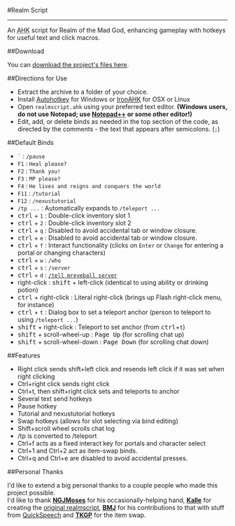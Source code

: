 #Realm Script
- - -

An <abbr title="AutoHotKey">AHK</abbr> script for Realm of the Mad God, enhancing gameplay
with hotkeys for useful text and click macros.

##Download

You can [download the project's files here](https://github.com/Nightfirecat/realmscript/archive/master.zip).

##Directions for Use

* Extract the archive to a folder of your choice.
* Install [Autohotkey](http://www.autohotkey.com/) for Windows or [IronAHK](http://www.ironahk.net/)
  for OSX or Linux
* Open `realmscript.ahk` using your preferred text editor. **(Windows users, do not use Notepad; use
  [Notepad++](http://notepadplusplus.org/) or some other editor!)**
* Edit, add, or delete binds as needed in the top section of the code, as directed by the comments -
  the text that appears after semicolons. (`;`)

##Default Binds

* `` ` `` : `/pause`
* `F1` : `Heal please?`
* `F2` : `Thank you!`
* `F3` : `MP please?`
* `F4` : `He lives and reigns and conquers the world`
* `F11` : `/tutorial`
* `F12` : `/nexustutorial`
* `/tp ...` : Automatically expands to `/teleport ...`
* <kbd>ctrl</kbd> + `1` : Double-click inventory slot 1
* <kbd>ctrl</kbd> + `2` : Double-click inventory slot 2
* <kbd>ctrl</kbd> + `q` : Disabled to avoid accidental tab or window closure.
* <kbd>ctrl</kbd> + `e` : Disabled to avoid accidental tab or window closure.
* <kbd>ctrl</kbd> + `f` : Interact functionality (clicks on `Enter` or `Change` for
  entering a portal or changing characters)
* <kbd>ctrl</kbd> + `w` : `/who`
* <kbd>ctrl</kbd> + `s` : `/server`
* <kbd>ctrl</kbd> + `d` : [`/tell mreyeball server`](http://www.realmeye.com/mreyeball#server)
* right-click : <kbd>shift</kbd> + left-click (identical to using ability or drinking potion)
* <kbd>ctrl</kbd> + right-click : Literal right-click (brings up Flash right-click menu, for instance)
* <kbd>ctrl</kbd> + `t` : Dialog box to set a teleport anchor (person to teleport to using `/teleport ...`)
* <kbd>shift</kbd> + right-click : Teleport to set anchor (from <kbd>ctrl</kbd>+`t`)
* <kbd>shift</kbd> + scroll-wheel-up : <kbd>Page Up</kbd> (for scrolling chat up)
* <kbd>shift</kbd> + scroll-wheel-down : <kbd>Page Down</kbd> (for scrolling chat down)

##Features

* Right click sends shift+left click and resends left click if it was set when right clicking
* Ctrl+right click sends right click
* Ctrl+t, then shift+right click sets and teleports to anchor
* Several text send hotkeys
* Pause hotkey
* Tutorial and nexustutorial hotkeys
* Swap hotkeys (allows for slot selecting via bind editing)
* Shift+scroll wheel scrolls chat log
* /tp is converted to /teleport
* Ctrl+f acts as a fixed interact key for portals and character select
* Ctrl+1 and Ctrl+2 act as item-swap binds.
* Ctrl+q and Ctrl+e are disabled to avoid accidental presses.

##Personal Thanks

I'd like to extend a big personal thanks to a couple people who made this project possible.  
I'd like to thank **[NGJMoses](http://www.realmeye.com/player/ngjmoses/)** for his
occasionally-helping hand, **[Kalle](https://github.com/kallerotmg)** for creating the
[original realmscript](https://github.com/kallerotmg/realmscript),
**[BMJ](http://www.realmtools.com/)** for his contributions to that with stuff from
[QuickSpeech](http://realmtools.com/info_qs.html) and
**[TKGP](https://forums.wildshadow.com/user/299)** for the item swap.
